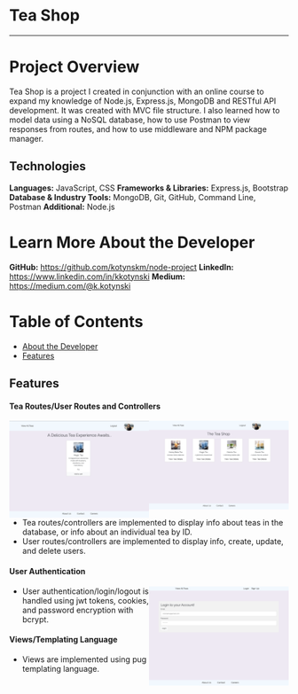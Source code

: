 # Tea Shop

---

# Project Overview

Tea Shop is a project I created in conjunction with an online course to expand my knowledge of Node.js, Express.js, MongoDB and RESTful API development. It was created with MVC file structure. I also learned how to model data using a NoSQL database, how to use Postman to view responses from routes, and how to use middleware and NPM package manager.

## Technologies

**Languages:** JavaScript, CSS
**Frameworks & Libraries:** Express.js, Bootstrap  
**Database & Industry Tools:** MongoDB, Git, GitHub, Command Line, Postman
**Additional:** Node.js

# <a name="about"></a>Learn More About the Developer

**GitHub:** https://github.com/kotynskm/node-project
**LinkedIn:** https://www.linkedin.com/in/kkotynski
**Medium:** https://medium.com/@k.kotynski

# Table of Contents

- [About the Developer](#about)
- [Features](#features)

## <a name="features"></a>Features

#### Tea Routes/User Routes and Controllers

<img src="/public/img/homepage.png" align="right" width="50%">
<img src="/public/img/tea.png" align="right" width="50%">

- Tea routes/controllers are implemented to display info about teas in the database, or info about an individual tea by ID.
- User routes/controllers are implemented to display info, create, update, and delete users.

#### User Authentication

<img src="/public/img/login.png" align="right" width="50%">

- User authentication/login/logout is handled using jwt tokens, cookies, and password encryption with bcrypt.

#### Views/Templating Language

- Views are implemented using pug templating language.

